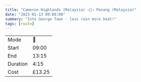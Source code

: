 ```yaml
---
title: "Cameron Highlands (Malaysia) ⇢🚌⇢ Penang (Malaysia)"
date: "2023-01-13 09:00:00"
summary: "Into George Town - less rain more heat!"
tags: [route]
---
```


|  |   |
|---|---|
| Mode | 🚌  |
| Start | 09:00  |
| End | 13:15  |
| Duration | 4:15 |
| Cost | £13.25 |